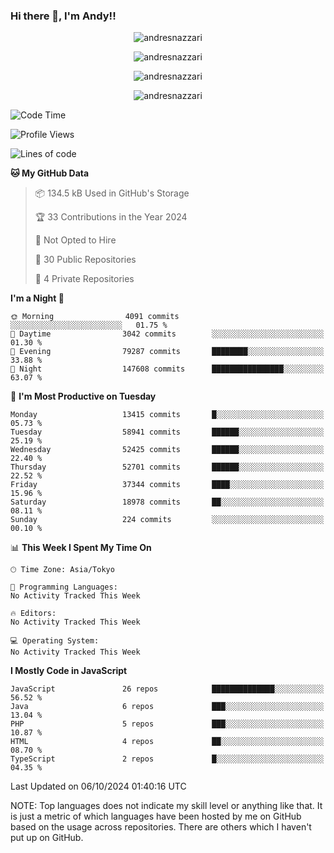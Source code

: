 ### Hi there 👋, I'm Andy!!

<p align="center" >
  <img src="https://github-profile-trophy.vercel.app/?username=AndresNazzari&theme=dracula&column=-1" alt="andresnazzari"/>
</p>

<p align="center">
  <img  src="https://github-readme-stats.vercel.app/api?username=AndresNazzari&count_private=true&show_icons=true&theme=dracula" alt="andresnazzari"/>
</p>
<p align="center">
  <img  src="https://github-readme-stats.vercel.app/api/top-langs/?username=AndresNazzari&layout=compact" alt="andresnazzari"/>
</p>
<p align="center" >
  <img src="https://github-readme-stats.vercel.app/api/wakatime?username=AndresNazzari" alt="andresnazzari"/>
</p>

<!--START_SECTION:waka-->
![Code Time](http://img.shields.io/badge/Code%20Time-966%20hrs%209%20mins-blue)

![Profile Views](http://img.shields.io/badge/Profile%20Views-3-blue)

![Lines of code](https://img.shields.io/badge/From%20Hello%20World%20I%27ve%20Written-46.7%20million%20lines%20of%20code-blue)

**🐱 My GitHub Data** 

> 📦 134.5 kB Used in GitHub's Storage 
 > 
> 🏆 33 Contributions in the Year 2024
 > 
> 🚫 Not Opted to Hire
 > 
> 📜 30 Public Repositories 
 > 
> 🔑 4 Private Repositories 
 > 
**I'm a Night 🦉** 

```text
🌞 Morning                4091 commits        ░░░░░░░░░░░░░░░░░░░░░░░░░   01.75 % 
🌆 Daytime                3042 commits        ░░░░░░░░░░░░░░░░░░░░░░░░░   01.30 % 
🌃 Evening                79287 commits       ████████░░░░░░░░░░░░░░░░░   33.88 % 
🌙 Night                  147608 commits      ████████████████░░░░░░░░░   63.07 % 
```
📅 **I'm Most Productive on Tuesday** 

```text
Monday                   13415 commits       █░░░░░░░░░░░░░░░░░░░░░░░░   05.73 % 
Tuesday                  58941 commits       ██████░░░░░░░░░░░░░░░░░░░   25.19 % 
Wednesday                52425 commits       ██████░░░░░░░░░░░░░░░░░░░   22.40 % 
Thursday                 52701 commits       ██████░░░░░░░░░░░░░░░░░░░   22.52 % 
Friday                   37344 commits       ████░░░░░░░░░░░░░░░░░░░░░   15.96 % 
Saturday                 18978 commits       ██░░░░░░░░░░░░░░░░░░░░░░░   08.11 % 
Sunday                   224 commits         ░░░░░░░░░░░░░░░░░░░░░░░░░   00.10 % 
```


📊 **This Week I Spent My Time On** 

```text
🕑︎ Time Zone: Asia/Tokyo

💬 Programming Languages: 
No Activity Tracked This Week

🔥 Editors: 
No Activity Tracked This Week

💻 Operating System: 
No Activity Tracked This Week
```

**I Mostly Code in JavaScript** 

```text
JavaScript               26 repos            ██████████████░░░░░░░░░░░   56.52 % 
Java                     6 repos             ███░░░░░░░░░░░░░░░░░░░░░░   13.04 % 
PHP                      5 repos             ███░░░░░░░░░░░░░░░░░░░░░░   10.87 % 
HTML                     4 repos             ██░░░░░░░░░░░░░░░░░░░░░░░   08.70 % 
TypeScript               2 repos             █░░░░░░░░░░░░░░░░░░░░░░░░   04.35 % 
```




 Last Updated on 06/10/2024 01:40:16 UTC
<!--END_SECTION:waka-->

NOTE: Top languages does not indicate my skill level or anything like that. It is just a metric of which languages have been hosted by me on GitHub based on the usage across repositories. There are others which I haven't put up on GitHub.

<!-- Here are some ideas to get you started:

-   🔭 I’m currently working on ...
-   🌱 I’m currently learning ...
-   👯 I’m looking to collaborate on ...
-   🤔 I’m looking for help with ...
-   💬 Ask me about ...
-   📫 How to reach me: ...
-   😄 Pronouns: ...
-   ⚡ Fun fact: ... -->
